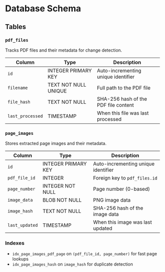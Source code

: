 # Database Schema

## Tables

### `pdf_files`
Tracks PDF files and their metadata for change detection.

| Column | Type | Description |
|--------|------|-------------|
| `id` | INTEGER PRIMARY KEY | Auto-incrementing unique identifier |
| `filename` | TEXT NOT NULL UNIQUE | Full path to the PDF file |
| `file_hash` | TEXT NOT NULL | SHA-256 hash of the PDF file content |
| `last_processed` | TIMESTAMP | When this file was last processed |

### `page_images`
Stores extracted page images and their metadata.

| Column | Type | Description |
|--------|------|-------------|
| `id` | INTEGER PRIMARY KEY | Auto-incrementing unique identifier |
| `pdf_file_id` | INTEGER | Foreign key to `pdf_files.id` |
| `page_number` | INTEGER NOT NULL | Page number (0-based) |
| `image_data` | BLOB NOT NULL | PNG image data |
| `image_hash` | TEXT NOT NULL | SHA-256 hash of the image data |
| `last_updated` | TIMESTAMP | When this image was last updated |

### Indexes
- `idx_page_images_pdf_page` on `(pdf_file_id, page_number)` for fast page lookups
- `idx_page_images_hash` on `image_hash` for duplicate detection